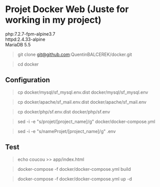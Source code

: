 # Projet Docker Web (Juste for working in my project)

php:7.2.7-fpm-alpine3.7  
httpd:2.4.33-alpine  
MariaDB 5.5  

> git clone git@github.com:QuentinBALCEREK/docker.git

> cd docker

## Configuration
> cp docker/mysql/sf_mysql.env.dist docker/mysql/sf_mysql.env

> cp docker/apache/sf_mail.env.dist docker/apache/sf_mail.env

> cp docker/php/sf.env.dist docker/php/sf.env  
  
> sed -i -e "s/projet/[project_name]/g" docker/docker-compose.yml  
  
> sed -i -e "s/nameProjet/[project_name]/g" .env

## Test
> echo coucou >> app/index.html

> docker-compose -f docker/docker-compose.yml build

> docker-compose -f docker/docker-compose.yml up -d
